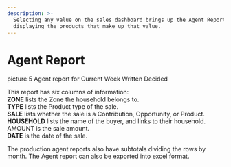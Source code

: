 ```yaml
---
description: >-
  Selecting any value on the sales dashboard brings up the Agent Report,
  displaying the products that make up that value.
---
```


# Agent Report

picture 5 Agent report for Current Week Written Decided

This report has six columns of information:  
**ZONE** lists the Zone the household belongs to.  
**TYPE** lists the Product type of the sale.  
**SALE** lists whether the sale is a Contribution, Opportunity, or Product. **HOUSEHOLD** lists the name of the buyer, and links to their household. AMOUNT is the sale amount.  
**DATE** is the date of the sale.

The production agent reports also have subtotals dividing the rows by month. The Agent report can also be exported into excel format.

